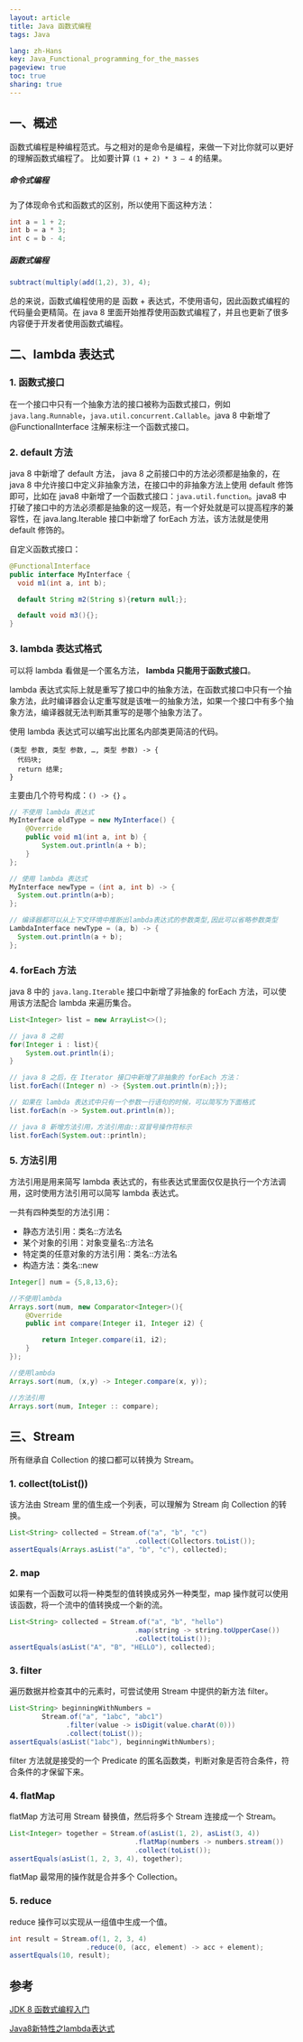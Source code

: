 ```yaml
---
layout: article
title: Java 函数式编程
tags: Java

lang: zh-Hans
key: Java_Functional_programming_for_the_masses
pageview: true
toc: true
sharing: true
---
```


## 一、概述

函数式编程是种编程范式。与之相对的是命令是编程，来做一下对比你就可以更好的理解函数式编程了。
比如要计算 `(1 + 2) * 3 – 4` 的结果。

##### 命令式编程

为了体现命令式和函数式的区别，所以使用下面这种方法：

```java
int a = 1 + 2;
int b = a * 3;
int c = b - 4;
```

##### 函数式编程

```java
subtract(multiply(add(1,2), 3), 4);
```

总的来说，函数式编程使用的是 函数 + 表达式，不使用语句，因此函数式编程的代码量会更精简。在 java 8 里面开始推荐使用函数式编程了，并且也更新了很多内容便于开发者使用函数式编程。

## 二、lambda 表达式

### 1. 函数式接口

在一个接口中只有一个抽象方法的接口被称为函数式接口，例如 `java.lang.Runnable`，`java.util.concurrent.Callable`。java 8 中新增了 @FunctionalInterface 注解来标注一个函数式接口。

### 2. default 方法

java 8 中新增了 default 方法， java 8 之前接口中的方法必须都是抽象的，在 java 8 中允许接口中定义非抽象方法，在接口中的非抽象方法上使用 default 修饰即可，比如在 java8 中新增了一个函数式接口：`java.util.function`。java8 中打破了接口中的方法必须都是抽象的这一规范，有一个好处就是可以提高程序的兼容性，在 java.lang.Iterable 接口中新增了 forEach 方法，该方法就是使用 default 修饰的。

自定义函数式接口：
```java
@FunctionalInterface
public interface MyInterface {
  void m1(int a, int b);

  default String m2(String s){return null;};

  default void m3(){};
}
```

### 3. lambda 表达式格式

可以将 lambda 看做是一个匿名方法， **lambda 只能用于函数式接口**。

lambda 表达式实际上就是重写了接口中的抽象方法，在函数式接口中只有一个抽象方法，此时编译器会认定重写就是该唯一的抽象方法，如果一个接口中有多个抽象方法，编译器就无法判断其重写的是哪个抽象方法了。

使用 lambda 表达式可以编写出比匿名内部类更简洁的代码。

```
(类型 参数, 类型 参数, …, 类型 参数) -> {
  代码块;
  return 结果;
}
```
主要由几个符号构成：`() -> {}` 。

```java
// 不使用 lambda 表达式
MyInterface oldType = new MyInterface() {
    @Override
    public void m1(int a, int b) {
        System.out.println(a + b);
    }
};

// 使用 lambda 表达式
MyInterface newType = (int a, int b) -> {
  System.out.println(a+b);
};

// 编译器都可以从上下文环境中推断出lambda表达式的参数类型,因此可以省略参数类型
LambdaInterface newType = (a, b) -> {
  System.out.println(a + b);
};

```

### 4. forEach 方法

java 8 中的 `java.lang.Iterable` 接口中新增了非抽象的 forEach 方法，可以使用该方法配合 lambda 来遍历集合。

```java
List<Integer> list = new ArrayList<>();

// java 8 之前
for(Integer i : list){
    System.out.println(i);
}

// java 8 之后，在 Iterator 接口中新增了非抽象的 forEach 方法：
list.forEach((Integer n) -> {System.out.println(n);});

// 如果在 lambda 表达式中只有一个参数一行语句的时候，可以简写为下面格式
list.forEach(n -> System.out.println(n));

// java 8 新增方法引用，方法引用由::双冒号操作符标示
list.forEach(System.out::println);
```

### 5. 方法引用

方法引用是用来简写 lambda 表达式的，有些表达式里面仅仅是执行一个方法调用，这时使用方法引用可以简写 lambda 表达式。

一共有四种类型的方法引用：
- 静态方法引用：类名::方法名
- 某个对象的引用：对象变量名::方法名
- 特定类的任意对象的方法引用：类名::方法名
- 构造方法：类名::new

```java
Integer[] num = {5,8,13,6};

//不使用lambda
Arrays.sort(num, new Comparator<Integer>(){
    @Override
    public int compare(Integer i1, Integer i2) {

        return Integer.compare(i1, i2);
    }
});

//使用lambda
Arrays.sort(num, (x,y) -> Integer.compare(x, y));

//方法引用
Arrays.sort(num, Integer :: compare);
```

## 三、Stream

所有继承自 Collection 的接口都可以转换为 Stream。

### 1. collect(toList())

该方法由 Stream 里的值生成一个列表，可以理解为 Stream 向 Collection 的转换。

```java
List<String> collected = Stream.of("a", "b", "c")
                               .collect(Collectors.toList());
assertEquals(Arrays.asList("a", "b", "c"), collected);
```

### 2. map

如果有一个函数可以将一种类型的值转换成另外一种类型，map 操作就可以使用该函数，将一个流中的值转换成一个新的流。

```java
List<String> collected = Stream.of("a", "b", "hello")
                               .map(string -> string.toUpperCase())
                               .collect(toList());
assertEquals(asList("A", "B", "HELLO"), collected);
```

### 3. filter

遍历数据并检查其中的元素时，可尝试使用 Stream 中提供的新方法 filter。

```java
List<String> beginningWithNumbers = 
        Stream.of("a", "1abc", "abc1")
              .filter(value -> isDigit(value.charAt(0)))
              .collect(toList());
assertEquals(asList("1abc"), beginningWithNumbers);
```

filter 方法就是接受的一个 Predicate 的匿名函数类，判断对象是否符合条件，符合条件的才保留下来。

### 4. flatMap

flatMap 方法可用 Stream 替换值，然后将多个 Stream 连接成一个 Stream。

```java
List<Integer> together = Stream.of(asList(1, 2), asList(3, 4))
                               .flatMap(numbers -> numbers.stream())
                               .collect(toList());
assertEquals(asList(1, 2, 3, 4), together);
```
flatMap 最常用的操作就是合并多个 Collection。

### 5. reduce

reduce 操作可以实现从一组值中生成一个值。

```java
int result = Stream.of(1, 2, 3, 4)
                   .reduce(0, (acc, element) -> acc + element);
assertEquals(10, result);
```

## 参考

[JDK 8 函数式编程入门](https://www.cnblogs.com/snowInPluto/p/5981400.html)

[Java8新特性之lambda表达式](http://www.monkey1024.com/javase/706)
